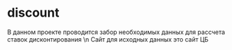 # discount
 
 В данном проекте проводится забор необходимых данных для рассчета ставок дисконтирования \n
 Сайт для исходных данных это сайт ЦБ

 
